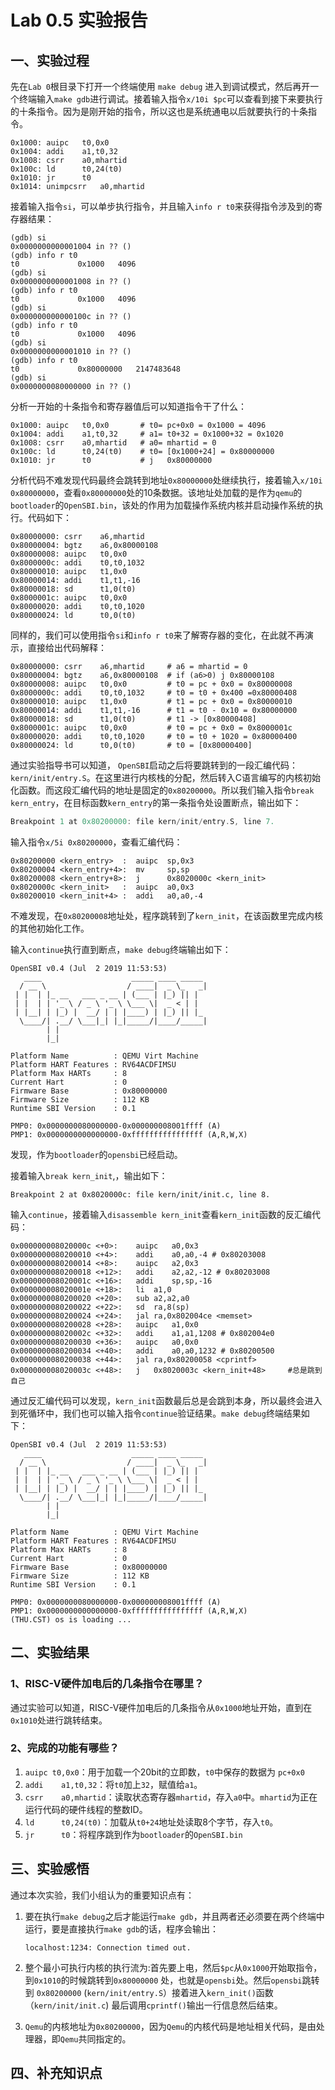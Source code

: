 #                                         **Lab 0.5 实验报告**

## 一、实验过程

先在`Lab 0`根目录下打开一个终端使用 `make debug` 进入到调试模式，然后再开一个终端输入`make gdb`进行调试。接着输入指令`x/10i $pc`可以查看到接下来要执行的十条指令。因为是刚开始的指令，所以这也是系统通电以后就要执行的十条指令。

```assembly
0x1000:	auipc	t0,0x0
0x1004:	addi	a1,t0,32
0x1008:	csrr	a0,mhartid
0x100c:	ld	    t0,24(t0)
0x1010:	jr	    t0
0x1014:	unimpcsrr	a0,mhartid
```



接着输入指令`si`，可以单步执行指令，并且输入`info r t0`来获得指令涉及到的寄存器结果：

```assembly
(gdb) si
0x0000000000001004 in ?? ()
(gdb) info r t0
t0             0x1000	4096
(gdb) si       
0x0000000000001008 in ?? ()
(gdb) info r t0
t0             0x1000	4096
(gdb) si       
0x000000000000100c in ?? ()
(gdb) info r t0
t0             0x1000	4096
(gdb) si       
0x0000000000001010 in ?? ()
(gdb) info r t0
t0             0x80000000	2147483648
(gdb) si       
0x0000000080000000 in ?? ()

```



分析一开始的十条指令和寄存器值后可以知道指令干了什么：

```assembly
0x1000:	auipc	t0,0x0       # t0= pc+0x0 = 0x1000 = 4096
0x1004:	addi	a1,t0,32     # a1= t0+32 = 0x1000+32 = 0x1020
0x1008:	csrr	a0,mhartid   # a0= mhartid = 0
0x100c:	ld	    t0,24(t0)    # t0= [0x1000+24] = 0x80000000
0x1010:	jr	    t0           # j   0x80000000
```



分析代码不难发现代码最终会跳转到地址`0x80000000`处继续执行，接着输入`x/10i 0x80000000`，查看`0x80000000`处的10条数据。该地址处加载的是作为`qemu`的`bootloader`的`OpenSBI.bin`，该处的作用为加载操作系统内核并启动操作系统的执行。代码如下：

```assembly
0x80000000:	csrr	a6,mhartid
0x80000004:	bgtz	a6,0x80000108
0x80000008:	auipc	t0,0x0
0x8000000c:	addi	t0,t0,1032
0x80000010:	auipc	t1,0x0
0x80000014:	addi	t1,t1,-16
0x80000018:	sd	    t1,0(t0)
0x8000001c:	auipc	t0,0x0
0x80000020:	addi	t0,t0,1020
0x80000024:	ld	    t0,0(t0)
```



同样的，我们可以使用指令`si`和`info r t0`来了解寄存器的变化，在此就不再演示，直接给出代码解释：

```assembly
0x80000000:	csrr	a6,mhartid     # a6 = mhartid = 0
0x80000004:	bgtz	a6,0x80000108  # if (a6>0) j 0x80000108
0x80000008:	auipc	t0,0x0         # t0 = pc + 0x0 = 0x80000008
0x8000000c:	addi	t0,t0,1032     # t0 = t0 + 0x400 =0x80000408
0x80000010:	auipc	t1,0x0         # t1 = pc + 0x0 = 0x80000010
0x80000014:	addi	t1,t1,-16      # t1 = t0 - 0x10 = 0x80000000
0x80000018:	sd	    t1,0(t0)       # t1 -> [0x80000408]
0x8000001c:	auipc	t0,0x0         # t0 = pc + 0x0 = 0x8000001c
0x80000020:	addi	t0,t0,1020     # t0 = t0 + 1020 = 0x80000400
0x80000024:	ld	    t0,0(t0)       # t0 = [0x80000400]
```



通过实验指导书可以知道， `OpenSBI`启动之后将要跳转到的一段汇编代码：`kern/init/entry.S`。在这里进行内核栈的分配，然后转入C语言编写的内核初始化函数。而这段汇编代码的地址是固定的`0x80200000`。所以我们输入指令`break kern_entry`，在目标函数`kern_entry`的第一条指令处设置断点，输出如下：

```c
Breakpoint 1 at 0x80200000: file kern/init/entry.S, line 7.
```



输入指令`x/5i 0x80200000`，查看汇编代码：

```assembly
0x80200000 <kern_entry>  :	auipc  sp,0x3
0x80200004 <kern_entry+4>:	mv	   sp,sp
0x80200008 <kern_entry+8>:	j	   0x8020000c <kern_init>
0x8020000c <kern_init>   :	auipc  a0,0x3
0x80200010 <kern_init+4> :	addi   a0,a0,-4
```

不难发现，在`0x80200008`地址处，程序跳转到了`kern_init`，在该函数里完成内核的其他初始化工作。



输入`continue`执行直到断点，`make debug`终端输出如下：

```assembly
OpenSBI v0.4 (Jul  2 2019 11:53:53)
   ____                    _____ ____ _____
  / __ \                  / ____|  _ \_   _|
 | |  | |_ __   ___ _ __ | (___ | |_) || |
 | |  | | '_ \ / _ \ '_ \ \___ \|  _ < | |
 | |__| | |_) |  __/ | | |____) | |_) || |_
  \____/| .__/ \___|_| |_|_____/|____/_____|
        | |
        |_|

Platform Name          : QEMU Virt Machine
Platform HART Features : RV64ACDFIMSU
Platform Max HARTs     : 8
Current Hart           : 0
Firmware Base          : 0x80000000
Firmware Size          : 112 KB
Runtime SBI Version    : 0.1

PMP0: 0x0000000080000000-0x000000008001ffff (A)
PMP1: 0x0000000000000000-0xffffffffffffffff (A,R,W,X)

```

发现，作为`bootloader`的`opensbi`已经启动。

接着输入`break kern_init`,，输出如下：

```assembly
Breakpoint 2 at 0x8020000c: file kern/init/init.c, line 8.
```

输入`continue`，接着输入`disassemble kern_init`查看`kern_init`函数的反汇编代码：

```assembly
0x000000008020000c <+0>:	auipc	a0,0x3
0x0000000080200010 <+4>:	addi	a0,a0,-4 # 0x80203008
0x0000000080200014 <+8>:	auipc	a2,0x3
0x0000000080200018 <+12>:	addi	a2,a2,-12 # 0x80203008
0x000000008020001c <+16>:	addi	sp,sp,-16
0x000000008020001e <+18>:	li	a1,0
0x0000000080200020 <+20>:	sub	a2,a2,a0
0x0000000080200022 <+22>:	sd	ra,8(sp)
0x0000000080200024 <+24>:	jal	ra,0x802004ce <memset>
0x0000000080200028 <+28>:	auipc	a1,0x0
0x000000008020002c <+32>:	addi	a1,a1,1208 # 0x802004e0
0x0000000080200030 <+36>:	auipc	a0,0x0
0x0000000080200034 <+40>:	addi	a0,a0,1232 # 0x80200500
0x0000000080200038 <+44>:	jal	ra,0x80200058 <cprintf>
0x000000008020003c <+48>:	j	0x8020003c <kern_init+48>     #总是跳到自己
```

通过反汇编代码可以发现，`kern_init`函数最后总是会跳到本身，所以最终会进入到死循环中，我们也可以输入指令`continue`验证结果。`make debug`终端结果如下：

```assembly
OpenSBI v0.4 (Jul  2 2019 11:53:53)
   ____                    _____ ____ _____
  / __ \                  / ____|  _ \_   _|
 | |  | |_ __   ___ _ __ | (___ | |_) || |
 | |  | | '_ \ / _ \ '_ \ \___ \|  _ < | |
 | |__| | |_) |  __/ | | |____) | |_) || |_
  \____/| .__/ \___|_| |_|_____/|____/_____|
        | |
        |_|

Platform Name          : QEMU Virt Machine
Platform HART Features : RV64ACDFIMSU
Platform Max HARTs     : 8
Current Hart           : 0
Firmware Base          : 0x80000000
Firmware Size          : 112 KB
Runtime SBI Version    : 0.1

PMP0: 0x0000000080000000-0x000000008001ffff (A)
PMP1: 0x0000000000000000-0xffffffffffffffff (A,R,W,X)
(THU.CST) os is loading ...
```



## 二、实验结果

### 1、RISC-V硬件加电后的几条指令在哪里？

通过实验可以知道，RISC-V硬件加电后的几条指令从`0x1000`地址开始，直到在`0x1010`处进行跳转结束。



### 2、完成的功能有哪些？

1. `auipc t0,0x0`：用于加载一个20bit的立即数，`t0`中保存的数据为 `pc+0x0`
2. `addi	a1,t0,32`：将`t0`加上`32`，赋值给`a1`。
3. `csrr	a0,mhartid`：读取状态寄存器`mhartid`，存入`a0`中。`mhartid`为正在运行代码的硬件线程的整数ID。
4. `ld	    t0,24(t0)`：加载从`t0+24`地址处读取8个字节，存入`t0`。
5. `jr	    t0`：将程序跳到作为`bootloader`的`OpenSBI.bin`



## 三、实验感悟

通过本次实验，我们小组认为的重要知识点有：

1. 要在执行`make debug`之后才能运行`make gdb`，并且两者还必须要在两个终端中运行，要是直接执行`make gdb`的话，程序会输出：

   ```assembly
   localhost:1234: Connection timed out.
   ```

2. 整个最小可执行内核的执行流为:首先要上电，然后`$pc`从`0x1000`开始取指令，到`0x1010`的时候跳转到`0x80000000` 处，也就是`opensbi`处。然后`opensbi`跳转到 `0x80200000` (`kern/init/entry.S`）接着进入`kern_init()`函数（`kern/init/init.c`) 最后调用`cprintf()`输出一行信息然后结束。
3. `Qemu`的内核地址为`0x80200000`，因为`Qemu`的内核代码是地址相关代码，是由处理器，即`Qemu`共同指定的。

## 四、补充知识点
